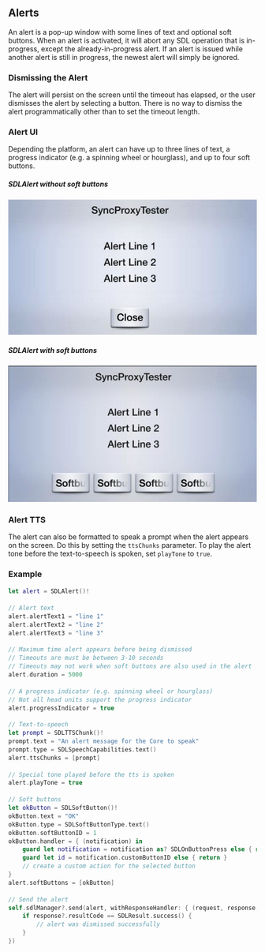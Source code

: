 ## Alerts

An alert is a pop-up window with some lines of text and optional soft buttons. When an alert is activated, it will abort any SDL operation that is in-progress, except the already-in-progress alert. If an alert is issued while another alert is still in progress, the newest alert will simply be ignored.

### Dismissing the Alert
The alert will persist on the screen until the timeout has elapsed, or the user dismisses the alert by selecting a button. There is no way to dismiss the alert programmatically other than to set the timeout length.

### Alert UI
Depending the platform, an alert can have up to three lines of text, a progress indicator (e.g. a spinning wheel or hourglass), and up to four soft buttons.
##### SDLAlert without soft buttons
![SDLAlert without soft buttons](assets/SDLAlertWithNoSoftButtons.png "SDLAlert without soft buttons")
##### SDLAlert with soft buttons
![SDLAlert with soft buttons](assets/SDLAlertWithSoftButtons.png "SDLAlert with soft buttons")

### Alert TTS
The alert can also be formatted to speak a prompt when the alert appears on the screen. Do this by setting the `ttsChunks` parameter. To play the alert tone before the text-to-speech is spoken, set `playTone` to `true`.

### Example
```swift
let alert = SDLAlert()!

// Alert text
alert.alertText1 = "line 1"
alert.alertText2 = "line 2"
alert.alertText3 = "line 3"

// Maximum time alert appears before being dismissed
// Timeouts are must be between 3-10 seconds
// Timeouts may not work when soft buttons are also used in the alert
alert.duration = 5000

// A progress indicator (e.g. spinning wheel or hourglass)
// Not all head units support the progress indicator
alert.progressIndicator = true

// Text-to-speech
let prompt = SDLTTSChunk()!
prompt.text = "An alert message for the Core to speak"
prompt.type = SDLSpeechCapabilities.text()
alert.ttsChunks = [prompt]

// Special tone played before the tts is spoken
alert.playTone = true

// Soft buttons
let okButton = SDLSoftButton()!
okButton.text = "OK"
okButton.type = SDLSoftButtonType.text()
okButton.softButtonID = 1
okButton.handler = { (notification) in
    guard let notification = notification as? SDLOnButtonPress else { return }
    guard let id = notification.customButtonID else { return }
    // create a custom action for the selected button
}
alert.softButtons = [okButton]

// Send the alert
self.sdlManager?.send(alert, withResponseHandler: { (request, response, error) in
    if response?.resultCode == SDLResult.success() {
        // alert was dismissed successfully
    }
})

```
